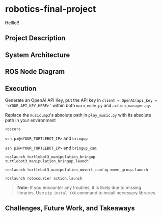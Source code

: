 # robotics-final-project
Helllo!!
## Project Description

## System Architecture

## ROS Node Diagram

## Execution
Generate an OpenAI API Key, put the API key in `client = OpenAI(api_key = '<YOUR_API_KEY_HERE>'` within both `main_node.py` and `action_manager.py`.

Replace the `music.mp3`'s absolute path in `play_music.py` with its absolute path in your environment
  
`roscore`

`ssh pi@<YOUR_TURTLEBOT_IP>` and `bringup`

`ssh pi@<YOUR_TURTLEBOT_IP>` and `bringup_cam`

`roslaunch turtlebot3_manipulation_bringup turtlebot3_manipulation_bringup.launch`

`roslaunch turtlebot3_manipulation_moveit_config move_group.launch`

`roslaunch robocourier action.launch`

> **Note:** If you encounter any troubles, it is likely due to missing libraries. Use  `pip instal XXX` command to install necessary libraries.

## Challenges, Future Work, and Takeaways

